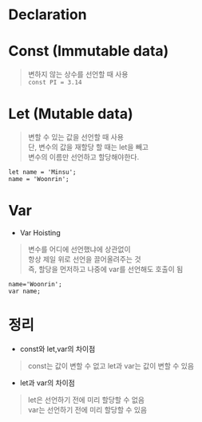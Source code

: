 # Declaration

# Const (Immutable data)
> 변하지 않는 상수를 선언할 때 사용  
 `const PI = 3.14`

# Let (Mutable  data)
> 변할 수 있는 값을 선언할 때 사용  
  단, 변수의 값을 재할당 할 때는 let을 빼고  
  변수의 이름만 선언하고 할당해야한다.
```
let name = 'Minsu';
name = 'Woonrin';
```

# Var
* Var Hoisting
> 변수를 어디에 선언했냐에 상관없이  
  항상 제일 위로 선언을 끌어올려주는 것  
  즉, 할당을 먼저하고 나중에 var를 선언해도 호출이 됨
```
name='Woonrin';
var name;
```

# 정리
* const와 let,var의 차이점
> const는 값이 변할 수 없고 let과 var는 값이 변할 수 있음

* let과 var의 차이점
> let은 선언하기 전에 미리 할당할 수 없음  
  var는 선언하기 전에 미리 할당할 수 있음
